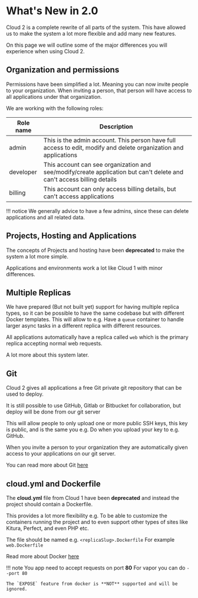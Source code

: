 # What's New in 2.0

Cloud 2 is a complete rewrite of all parts of the system. This have allowed us to make the system a lot more flexible
and add many new features.

On this page we will outline some of the major differences you will experience when using Cloud 2.

## Organization and permissions

Permissions have been simplified a lot. Meaning you can now invite people to your organization.
When inviting a person, that person will have access to all applications under that organization.

We are working with the following roles:

| Role name | Description |
| --------- | ----------- |
| admin | This is the admin account. This person have full access to edit, modify and delete organization and applications |
| developer | This account can see organization and see/modify/create application but can't delete and can't access billing details |
| billing | This account can only access billing details, but can't access applications |

!!! notice
    We generally advice to have a few admins, since these can delete applications and all related data.

## Projects, Hosting and Applications

The concepts of Projects and hosting have been **deprecated** to make the system a lot more simple.

Applications and environments work a lot like Cloud 1 with minor differences.

## Multiple Replicas

We have prepared (But not built yet) support for having multiple replica types, so it can be possible to have the same codebase
but with different Docker templates. This will allow to e.g. Have a `queue` container to handle larger async tasks in a different replica
with different resources.

All applications automatically have a replica called `web` which is the primary replica accepting normal web requests.

A lot more about this system later.

## Git

Cloud 2 gives all applications a free Git private git repository that can be used to deploy.

It is still possible to use GitHub, Gitlab or Bitbucket for collaboration, but deploy will be done from our git server

This will allow people to only upload one or more public SSH keys, this key is public, and is the same you e.g. Do when you upload your key to e.g. GitHub.

When you invite a person to your organization they are automatically given access to your applications on our git server.

You can read more about Git [here](/git/basics.md)

## cloud.yml and Dockerfile

The **cloud.yml** file from Cloud 1 have been **deprecated** and instead the project should contain a Dockerfile.

This provides a lot more flexibility e.g. To be able to customize the containers running the project
and to even support other types of sites like Kitura, Perfect, and even PHP etc.

The file should be named e.g. `<replicaSlug>.Dockerfile` For example `web.Dockerfile`

Read more about Docker [here](/docker/basics.md)

!!! note
    You app need to accept requests on port **80** For vapor you can do `--port 80`

    The `EXPOSE` feature from docker is **NOT** supported and will be ignored.
